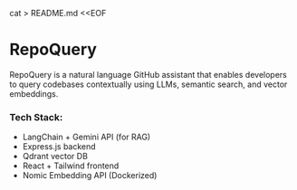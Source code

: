 cat > README.md <<EOF
# RepoQuery

RepoQuery is a natural language GitHub assistant that enables developers to query codebases contextually using LLMs, semantic search, and vector embeddings.

### Tech Stack:
- LangChain + Gemini API (for RAG)
- Express.js backend
- Qdrant vector DB
- React + Tailwind frontend
- Nomic Embedding API (Dockerized)
